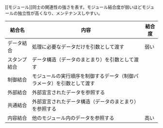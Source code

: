[[モジュール]]同士の関連性の強さを表す。モジュール結合度が弱いほどモジュールの独立性が高くなり、メンテナンスしやすい。

| 結合名       | 内容                                                                   | 結合度 |
| ------------ | ---------------------------------------------------------------------- | ------ |
| データ結合   | 処理に必要なデータだけを引数として渡す                                 | 弱い   |
| スタンプ結合 | データ構造（データのまとまり）を引数として渡す                         |        |
| 制御結合     | モジュールの実行順序を制御するデータ（制御パラメータ）を引数として渡す |        |
| 外部結合     | 外部宣言されたデータを参照する                                         |        |
| 共通結合     | 外部宣言されたデータ構造（データのまとまり）を参照する                 |        |
| 内容結合     | 他のモジュール内のデータを参照する                                     | 高い       |
